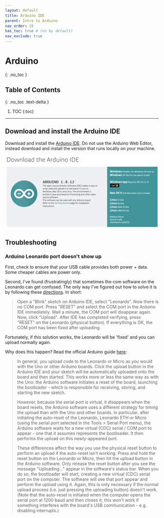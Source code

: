 ```yaml
---
layout: default
title: Arduino IDE
parent: Intro to Arduino
nav_order: 15
has_toc: true # (on by default)
nav_exclude: true
---
```

# Arduino
{: .no_toc }

## Table of Contents
{: .no_toc .text-delta }

1. TOC
{:toc}
---

## Download and install the Arduino IDE
Download and install the [Arduino IDE](https://www.arduino.cc/en/main/software). Do not use the Arduino Web Editor, instead download and install the version that runs locally on your machine.

![Arduino IDE download screenshot](assets/images/ArduinoIDEDownloadScreenshot.png)


## Troubleshooting

### Arduino Leonardo port doesn't show up

First, check to ensure that your USB cable provides both power + data. Some cheaper cables are power only.

Second, I've found (frustratingly) that sometimes the com software on the Leonardo can get confused. The only way I've figured out how to solve it is by following these [directions](https://www.dfrobot.com/forum/viewtopic.php?t=216). In short:

> Open a "Blink" sketch on Arduino IDE, select "Leonardo". Now there is no COM port. Press "RESET" and select the COM port in the Arduino IDE immediately. Wait a minute, the COM port will disappear again. Now, click "Upload". After IDE has completed verifying, press "RESET" on the Leonardo (physical button). If everything is OK, the COM port has been fixed after uploading.

Fortunately, if this solution works, the Leonardo will be 'fixed' and you can upload normally again.

Why does this happen? Read the official Arduino guide [here](https://www.arduino.cc/en/Guide/ArduinoLeonardoMicro#toc6):

> In general, you upload code to the Leonardo or Micro as you would with the Uno or other Arduino boards. Click the upload button in the Arduino IDE and your sketch will be automatically uploaded onto the board and then started. This works more or less the same way as with the Uno: the Arduino software initiates a reset of the board, launching the bootloader - which is responsible for receiving, storing, and starting the new sketch.
>
> However, because the serial port is virtual, it disappears when the board resets, the Arduino software uses a different strategy for timing the upload than with the Uno and other boards. In particular, after initiating the auto-reset of the Leonardo, Leonardo ETH or Micro (using the serial port selected in the Tools > Serial Port menu), the Arduino software waits for a new virtual (CDC) serial / COM port to appear - one that it assumes represents the bootloader. It then performs the upload on this newly-appeared port.
>
> These differences affect the way you use the physical reset button to perform an upload if the auto-reset isn't working. Press and hold the reset button on the Leonardo or Micro, then hit the upload button in the Arduino software. Only release the reset button after you see the message "Uploading..." appear in the software's status bar. When you do so, the bootloader will start, creating a new virtual (CDC) serial port on the computer. The software will see that port appear and perform the upload using it. Again, this is only necessary if the normal upload process (i.e. just pressing the uploading button) doesn't work. (Note that the auto-reset is initiated when the computer opens the serial port at 1200 baud and then closes it; this won't work if something interferes with the board's USB communication - e.g. disabling interrupts.)
